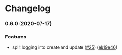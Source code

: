 # Changelog

### 0.6.0 (2020-07-17)


### Features

* split logging into create and update ([#25](https://github.com/crccheck/dj-obj-update/issues/25)) ([eb19e46](https://github.com/crccheck/dj-obj-update/commit/eb19e4621ed9d07abb74e43d64199de789b84f39))
